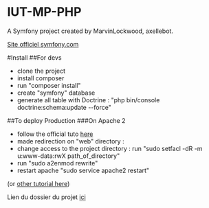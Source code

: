 IUT-MP-PHP
==========

A Symfony project created by MarvinLockwood, axellebot.

[Site officiel symfony.com](http://symfony.com/)

#Install
##For devs
* clone the project
* install composer
* run "composer install"
* create "symfony" database 
* generate all table with Doctrine : "php bin/console doctrine:schema:update --force"

##To deploy Production
###On Apache 2
- follow the official tuto [here](http://symfony.com/doc/current/cookbook/deployment/tools.html)
- made redirection on "web" directory :
- change access to the project directory : run "sudo setfacl -dR -m u:www-data:rwX path_of_directory"
- run "sudo a2enmod rewrite"
- restart apache "sudo service apache2 restart"

(or [other tutorial here](https://www.digitalocean.com/community/tutorials/how-to-deploy-a-symfony-application-to-production-on-ubuntu-14-04))

Lien du dossier du projet [ici](https://drive.google.com/open?id=0B9IaJWWo5LxfWWFqVlBkemw4QlE)
